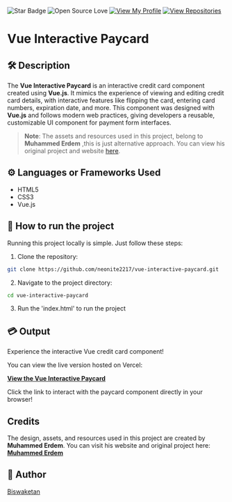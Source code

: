 
![Star Badge](https://img.shields.io/static/v1?label=%F0%9F%8C%9F&message=If%20Useful&style=style=flat&color=BC4E99)
![Open Source Love](https://badges.frapsoft.com/os/v1/open-source.svg?v=103)
[![View My Profile](https://img.shields.io/badge/View-My_Profile-green?logo=GitHub)](https://github.com/neonite2217)
[![View Repositories](https://img.shields.io/badge/View-My_Repositories-blue?logo=GitHub)](https://github.com/neonite2217?tab=repositories)

# Vue Interactive Paycard

## 🛠️ Description

The **Vue Interactive Paycard** is an interactive credit card component created using **Vue.js**. It mimics the experience of viewing and editing credit card details, with interactive features like flipping the card, entering card numbers, expiration date, and more. This component was designed with **Vue.js** and follows modern web practices, giving developers a reusable, customizable UI component for payment form interfaces.

> **Note**: The assets and resources used in this project, belong to **Muhammed Erdem** ,this is just alternative approach. You can view his original project and website [here](https://muhammed.erdem.dev/).

## ⚙️ Languages or Frameworks Used

<ul>
    <li>HTML5</li>
    <li>CSS3</li>
    <li>Vue.js</li>
</ul>

## 🌟 How to run the project

Running this project locally is simple. Just follow these steps:

1. Clone the repository:

```sh
git clone https://github.com/neonite2217/vue-interactive-paycard.git
```

2. Navigate to the project directory:

```sh
cd vue-interactive-paycard
```

3. Run the 'index.html' to run the project

## 💳 Output

Experience the interactive Vue credit card component!

You can view the live version hosted on Vercel:

[**View the Vue Interactive Paycard**](https://vue-interactive-paycard.vercel.app)

Click the link to interact with the paycard component directly in your browser!

## Credits
The design, assets, and resources used in this project are created by **Muhammed Erdem**. You can visit his website and original project here:
[**Muhammed Erdem**](https://muhammed.erdem.dev/)


## 🤖 Author

[Biswaketan](https://github.com/neonite2217/)
